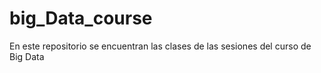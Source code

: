 # big_Data_course

En este repositorio se encuentran las clases de las sesiones del curso de Big Data

